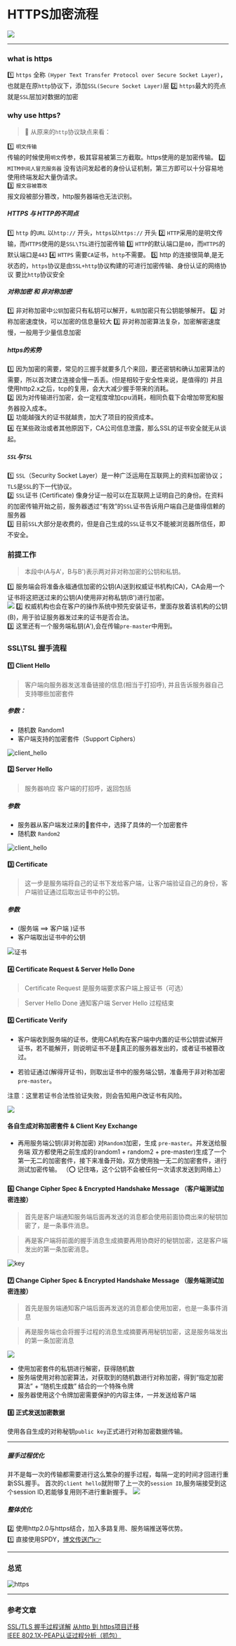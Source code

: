 # HTTPS加密流程
![](/blog_assets/https_cover.png)
___
### what is https
1️⃣ `https` 全称 `(Hyper Text Transfer Protocol over Secure Socket Layer)`，也就是在原`http`协议下，添加`SSL(Secure Socket Layer)`层
2️⃣ `https`最大的亮点就是`SSL`层加对数据的加密

### why use https?
> 💸 从原来的`http`协议缺点来看：

1️⃣ `明文传输`   
传输的时候使用`明文`传参，极其容易被第三方截取。https使用的是加密传输。 
2️⃣ `MITM中间人冒充服务器`
没有访问发起者的身份认证机制，第三方即可以十分容易地使用终端发起大量伪请求。   
3️⃣ `报文容被篡改`     
报文段被部分篡改，http服务器端也无法识别。    
   

##### HTTPS 与 HTTP的不同点
1️⃣ `http` 的`URL` 以`http://` 开头，`https`以`https://` 开头
2️⃣ `HTTP`采用的是明文传输，而`HTTPS`使用的是`SSL\TSL`进行加密传输
3️⃣ `HTTP`的默认端口是`80`，而`HTTPS`的默认端口是`443`
4️⃣ `HTTPS` 需要`CA`证书，`http`不需要。
5️⃣ http 的连接很简单,是无状态的，`https`协议是由`SSL+http`协议构建的可进行加密传输、身份认证的网络协议 要比`http`协议安全


##### 对称加密 和 非对称加密
1️⃣ 非对称加密中`公钥`加密只有私钥可以解开，`私钥`加密只有公钥能够解开。
2️⃣ 对称加密速度快，可以加密的信息量较大
3️⃣ 非对称加密算法复杂，加密解密速度慢，一般用于少量信息加密
  
##### https的劣势
1️⃣ 因为加密的需要，常见的三握手就要多几个来回，要还密钥和确认加密算法的需要，所以首次建立连接会慢一丢丢。(但是相较于安全性来说，是值得的)
并且使用http2.x之后，tcp的复用，会大大减少握手带来的消耗。   
2️⃣ 因为对传输进行加密，会一定程度增加cpu消耗，相同负载下会增加带宽和服务器投入成本。     
3️⃣ 功能越强大的证书就越贵，加大了项目的投资成本。     
4️⃣ 在某些政治或者其他原因下，CA公司信息泄露，那么SSL的证书安全就无从谈起。     

##### `SSL`与`TSL`

1️⃣ `SSL`（Security Socket Layer）是一种广泛运用在互联网上的资料加密协议；`TLS`是`SSL`的下一代协议。  
2️⃣ `SSL`证书 (Certificate) 像身分证一般可以在互联网上证明自己的身份。在资料的加密传输开始之前，服务器透过“有效”的`SSL`证书告诉用户端自己是值得信赖的服务器  
3️⃣ 目前`SSL`大部分是收费的，但是自己生成的`SSL`证书又不能被浏览器所信任，即不安全。

### 前提工作  
> 本段中(A与A'，B与B')表示两对非对称加密的公钥和私钥。

1️⃣  服务端会将准备永福通信加密的公钥(A)送到权威证书机构(CA)，CA会用一个证书将这把送过来的公钥(A)使用非对称私钥(B')进行加密。          
![](/blog_assets/FF_CERTIFICATE.png)
2️⃣ 权威机构也会在客户的操作系统中预先安装证书，里面存放着该机构的公钥(B)，用于验证服务器发过来的证书是否合法。   
3️⃣ 这里还有一个服务端私钥(A'),会在传输`pre-master`中用到。            

### SSL\TSL 握手流程

#### 1️⃣ Client Hello 
> 客户端向服务器发送准备链接的信息(相当于打招呼), 并且告诉服务器自己支持哪些加密套件
##### 参数：
  * 随机数 Random1
  * 客户端支持的加密套件（Support Ciphers）

![client_hello](/blog_assets/client_hello.png)


#### 2️⃣ Server Hello 
> 服务器响应 客户端的打招呼，返回包括 
##### 参数 
   * 服务器从客户端发过来的套件中，选择了具体的一个加密套件 
   * 随机数 `Random2`

 ![client_hello](/blog_assets/server_hello.png)

#### 3️⃣ Certificate
> 这一步是服务端将自己的证书下发给客户端，让客户端验证自己的身份，客户端验证通过后取出证书中的公钥。
##### 参数
* (服务端 ==>  客户端 )证书
* 客户端取出证书中的公钥

![证书](/blog_assets/certificate.jpg)

#### 4️⃣ Certificate Request & Server Hello Done
> Certificate Request 是服务端要求客户端上报证书（可选）

> Server Hello Done 通知客户端 Server Hello 过程结束


#### 5️⃣ Certificate Verify 
* 客户端收到服务端的证书，使用CA机构在客户端中内置的证书公钥尝试解开证书，若不能解开，则说明证书不是真正的服务器发出的，或者证书被篡改过。   
 
* 若验证通过(解得开证书)，则取出证书中的服务端公钥，准备用于非对称加密`pre-master`。


注意：这里若证书合法性验证失败，则会告知用户改证书有风险。 

![](/blog_assets/certificate_error.png)
<!-- ![key](/blog_assets/key_exchange.png)  -->

#### 各自生成对称加密套件 & Client Key Exchange  
* 再用服务端公钥(非对称加密) 对`Random3`加密，生成 `pre-master`。并发送给服务端
双方都使用之前生成的(random1 + random2 + pre-master)生成了一个第一无二的加密套件，接下来准备开始，双方使用独一无二的加密套件，进行测试加密传输。
（⭕️ 记住咯，这个公钥不会被任何一次请求发送到网络上）  

#### 6️⃣ Change Cipher Spec & Encrypted Handshake Message （客户端测试加密连接）
> 首先是客户端通知服务端后面再发送的消息都会使用前面协商出来的秘钥加密了，是一条事件消息。

> 再是客户端将前面的握手消息生成摘要再用协商好的秘钥加密，这是客户端发出的第一条加密消息。

![key](/blog_assets/clicent_check.png)


#### 7️⃣ Change Cipher Spec & Encrypted Handshake Message （服务端测试加密连接）
>首先是服务端通知客户端后面再发送的消息都会使用加密，也是一条事件消息

>再是服务端也会将握手过程的消息生成摘要再用秘钥加密，这是服务端发出的第一条加密消息

![](/blog_assets/server_check.png)
   * 使用加密套件的私钥进行解密，获得随机数
   * 服务端使用对称加密算法，对获取到的随机数进行对称加密，得到“指定加密算法” + “随机生成数” 结合的一个特殊令牌
   * 服务器使用这个令牌加密需要保护的内容主体，一并发送给客户端
   
#### 8️⃣ 正式发送加密数据 
使用各自生成的对称秘钥`public key`正式进行对称加密数据传输。
___
##### 握手过程优化
并不是每一次的传输都需要进行这么繁杂的握手过程，每隔一定的时间才回进行重新SSL握手。
首次的`client hello`就附带了上一次的`session ID`,服务端接受到这个session  ID,若能够复用则不进行重新握手。
![](/blog_assets/https_sessionId.png)   

##### 整体优化    
2️⃣ 使用http2.0与https结合，加入多路复用、服务端推送等优势。        
1️⃣ 直接使用SPDY，[博文传送门👉](/network/http/spdy.md)


___
### 总览
![https](/blog_assets/https_handshakes.jpg)


___
### 参考文章
[SSL/TLS 握手过程详解]()
[从http 到 https项目迁移](/network/http/https_onwork.md)   
[IEEE 802.1X-PEAP认证过程分析（抓包）](https://blog.csdn.net/u012503786/article/details/79296522)


